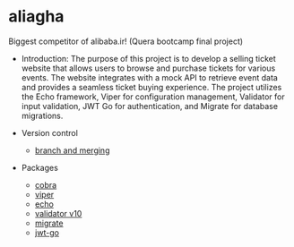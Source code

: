 # aliagha
Biggest competitor of alibaba.ir! (Quera bootcamp final project)
* Introduction:
 The purpose of this project is to develop a selling ticket website that allows users to browse and purchase tickets for various events. The website integrates with a mock API to retrieve event data and provides a seamless ticket buying experience. The project utilizes the Echo framework, Viper for configuration management, Validator for input validation, JWT Go for authentication, and Migrate for database migrations.
 * Version control
	* [branch and merging](https://github.com/alirezadoostimehr/aliagha/blob/init-document/versioncontrol/branchandmerg.md)
	
 * Packages
 	* [cobra](https://github.com/alirezadoostimehr/aliagha/blob/init-document/packages/cobra.md)
 	* [viper](https://github.com/alirezadoostimehr/aliagha/blob/init-document/packages/viper.md)
 	* [echo](https://github.com/alirezadoostimehr/aliagha/blob/init-document/packages/echo.md)
 	* [validator v10](https://github.com/alirezadoostimehr/aliagha/blob/init-document/packages/validator.md)
 	* [migrate](https://github.com/alirezadoostimehr/aliagha/blob/init-document/packages/migrate.md)
 	* [jwt-go](https://github.com/alirezadoostimehr/aliagha/blob/init-document/packages/jwtgo.md)
